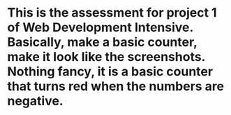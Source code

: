 # This is the assessment for project 1 of Web Development Intensive. Basically, make a basic counter, make it look like the screenshots. Nothing fancy, it is a basic counter that turns red when the numbers are negative.
